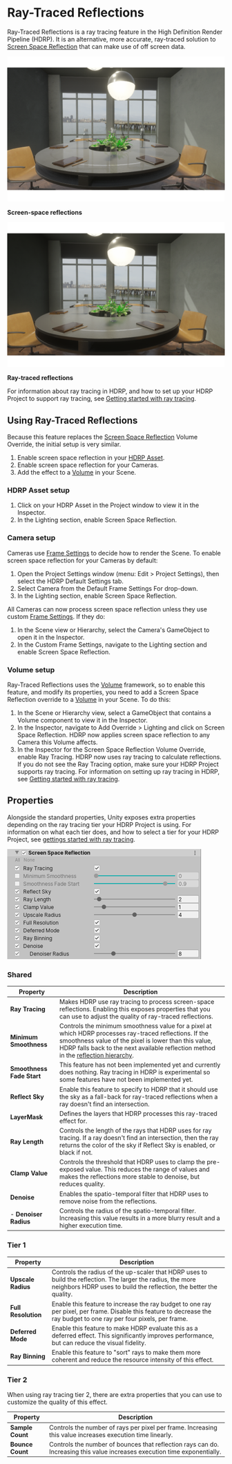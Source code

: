 # Ray-Traced Reflections

Ray-Traced Reflections is a ray tracing feature in the High Definition Render Pipeline (HDRP). It is an alternative, more accurate, ray-traced solution to [Screen Space Reflection](Override-Screen-Space-Reflection) that can make use of off screen data.

![](Images/RayTracedReflections1.png)

**Screen-space reflections**

![](Images/RayTracedReflections2.png)

**Ray-traced reflections**

For information about ray tracing in HDRP, and how to set up your HDRP Project to support ray tracing, see [Getting started with ray tracing](Ray-Tracing-Getting-Started.html).

## Using Ray-Traced Reflections

Because this feature replaces the [Screen Space Reflection](Override-Screen-Space-Reflection.html) Volume Override, the initial setup is very similar.

1. Enable screen space reflection in your [HDRP Asset](HDRP-Asset.html).
2. Enable screen space reflection for your Cameras.
3. Add the effect to a [Volume](Volumes.html) in your Scene.

### HDRP Asset setup

1. Click on your HDRP Asset in the Project window to view it in the Inspector.
2. In the Lighting section, enable Screen Space Reflection.

### Camera setup

Cameras use [Frame Settings](Frame-Settings.html) to decide how to render the Scene. To enable screen space reflection for your Cameras by default:

1. Open the Project Settings window (menu: Edit > Project Settings), then select the HDRP Default Settings tab.
2. Select Camera from the Default Frame Settings For drop-down.
3. In the Lighting section, enable Screen Space Reflection.

All Cameras can now process screen space reflection unless they use custom [Frame Settings](Frame-Settings.html). If they do:

1. In the Scene view or Hierarchy, select the Camera's GameObject to open it in the Inspector.
2. In the Custom Frame Settings, navigate to the Lighting section and enable Screen Space Reflection.

### Volume setup

Ray-Traced Reflections uses the [Volume](Volumes.html) framework, so to enable this feature, and modify its properties, you need to add a Screen Space Reflection override to a [Volume](Volumes.html) in your Scene. To do this:

1. In the Scene or Hierarchy view, select a GameObject that contains a Volume component to view it in the Inspector.
2. In the Inspector, navigate to Add Override > Lighting and click on Screen Space Reflection. HDRP now applies screen space reflection to any Camera this Volume affects.
3. In the Inspector for the Screen Space Reflection Volume Override, enable Ray Tracing. HDRP now uses ray tracing to calculate reflections. If you do not see the Ray Tracing option, make sure your HDRP Project supports ray tracing. For information on setting up ray tracing in HDRP, see [Getting started with ray tracing](Ray-Tracing-Getting-Started.html#TierTable).

## Properties

Alongside the standard properties, Unity exposes extra properties depending on the ray tracing tier your HDRP Project is using. For information on what each tier does, and how to select a tier for your HDRP Project, see [gettings started with ray tracing](Ray-Tracing-Getting-Started.html#TierTable).

![](Images/RayTracedReflections3.png)

### Shared

| Property                  | Description                                                  |
| ------------------------- | ------------------------------------------------------------ |
| **Ray Tracing**           | Makes HDRP use ray tracing to process screen-space reflections. Enabling this exposes properties that you can use to adjust the quality of ray-traced reflections. |
| **Minimum Smoothness**    | Controls the minimum smoothness value for a pixel at which HDRP processes ray-traced reflections. If the smoothness value of the pixel is lower than this value, HDRP falls back to the next available reflection method in the [reflection hierarchy](Reflection-in-HDRP.html#ReflectionHierarchy). |
| **Smoothness Fade Start** | This feature has not been implemented yet and currently does nothing. Ray tracing in HDRP is experimental so some features have not been implemented yet. |
| **Reflect Sky**           | Enable this feature to specify to HDRP that it should use the sky as a fall-back for ray-traced reflections when a ray doesn't find an intersection. |
| **LayerMask**             | Defines the layers that HDRP processes this ray-traced effect for. |
| **Ray Length**            | Controls the length of the rays that HDRP uses for ray tracing. If a ray doesn't find an intersection, then the ray returns the color of the sky if Reflect Sky is enabled, or black if not. |
| **Clamp Value**           | Controls the threshold that HDRP uses to clamp the pre-exposed value. This reduces the range of values and makes the reflections more stable to denoise, but reduces quality. |
| **Denoise**               | Enables the spatio-temporal filter that HDRP uses to remove noise from the reflections. |
| - **Denoiser Radius**     | Controls the radius of the spatio-temporal filter. Increasing this value results in a more blurry result and a higher execution time. |

### Tier 1

| Property            | Description                                                  |
| ------------------- | ------------------------------------------------------------ |
| **Upscale Radius**  | Controls the radius of the up-scaler that HDRP uses to build the reflection. The larger the radius, the more neighbors HDRP uses to build the reflection, the better the quality. |
| **Full Resolution** | Enable this feature to increase the ray budget to one ray per pixel, per frame. Disable this feature to decrease the ray budget to one ray per four pixels, per frame. |
| **Deferred Mode**   | Enable this feature to make HDRP evaluate this as a deferred effect. This significantly improves performance, but can reduce the visual fidelity. |
| **Ray Binning**     | Enable this feature to "sort" rays to make them more coherent and reduce the resource intensity of this effect. |

### Tier 2

When using ray tracing tier 2, there are extra properties that you can use to customize the quality of this effect.

| Property         | Description                                                  |
| ---------------- | ------------------------------------------------------------ |
| **Sample Count** | Controls the number of rays per pixel per frame. Increasing this value increases execution time linearly. |
| **Bounce Count** | Controls the number of bounces that reflection rays can do. Increasing this value increases execution time exponentially. |
